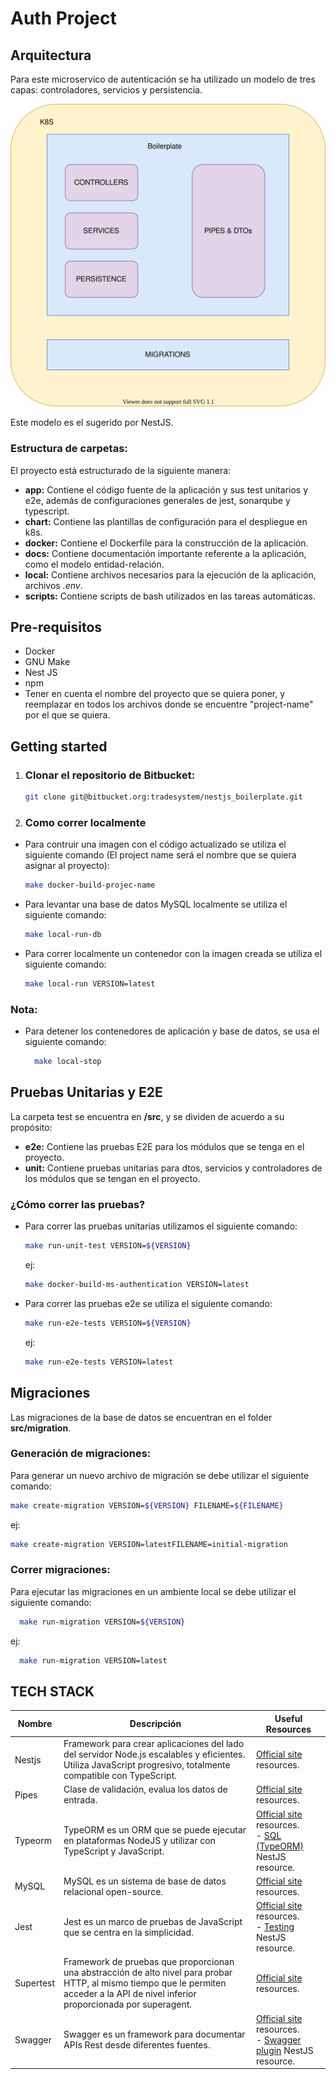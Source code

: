 # Auth Project

## Arquitectura

Para este microservico de autenticación se ha utilizado un modelo de tres capas: controladores, servicios y persistencia.

![Architecture](./docs/boilerplate-diagram.svg)

Este modelo es el sugerido por NestJS.

### Estructura de carpetas:

El proyecto está estructurado de la siguiente manera:
- **app:** Contiene el código fuente de la aplicación y sus test unitarios y e2e, además de configuraciones generales de jest, sonarqube y typescript.
- **chart:** Contiene las plantillas de configuración para el despliegue en k8s.
- **docker:** Contiene el Dockerfile para la construcción de la aplicación.
- **docs:** Contiene documentación importante referente a la aplicación, como el modelo entidad-relación.
- **local:** Contiene archivos necesarios para la ejecución de la aplicación, archivos *.env*.
- **scripts:** Contiene scripts de bash utilizados en las tareas automáticas.

## Pre-requisitos

- Docker
- GNU Make
- Nest JS
- npm
- Tener en cuenta el nombre del proyecto que se quiera poner, y reemplazar en todos los archivos donde se encuentre "project-name" por el que se quiera.

## Getting started

1. ### Clonar el repositorio de Bitbucket:
   ```bash
   git clone git@bitbucket.org:tradesystem/nestjs_boilerplate.git
   ```

2. ### Como correr localmente

- Para contruir una imagen con el código actualizado se utiliza el siguiente comando (El project name será el nombre que se quiera asignar al proyecto):

  ```bash
  make docker-build-projec-name
  ```


- Para levantar una base de datos MySQL localmente se utiliza el siguiente comando:

  ```bash
  make local-run-db
  ```

- Para correr localmente un contenedor con la imagen creada se utiliza el siguiente comando:

  ```bash
  make local-run VERSION=latest
  ```

### Nota:

- Para detener los contenedores de aplicación y base de datos, se usa el siguiente comando:

  ```bash
    make local-stop
  ```

## Pruebas Unitarias y E2E

La carpeta test se encuentra en **/src**, y se dividen de acuerdo a su propósito:
- **e2e:** Contiene las pruebas E2E para los módulos que se tenga en el proyecto.
- **unit:** Contiene pruebas unitarias para dtos, servicios y controladores de los módulos que se tengan en el proyecto.
  
### ¿Cómo correr las pruebas?

- Para correr las pruebas unitarias utilizamos el siguiente comando:

  ```bash
  make run-unit-test VERSION=${VERSION}
  ```

  ej:

  ```bash
  make docker-build-ms-authentication VERSION=latest
  ```

- Para correr las pruebas e2e se utiliza el siguiente comando:

  ```bash
  make run-e2e-tests VERSION=${VERSION}
  ```

  ej:

  ```bash
  make run-e2e-tests VERSION=latest
  ```

## Migraciones

Las migraciones de la base de datos se encuentran en el folder **src/migration**.

### Generación de migraciones:

Para generar un nuevo archivo de migración se debe utilizar el siguiente comando:

```bash
make create-migration VERSION=${VERSION} FILENAME=${FILENAME}
  ```

  ej:

  ```bash
  make create-migration VERSION=latestFILENAME=initial-migration
  ```
### Correr migraciones:

Para ejecutar las migraciones en un ambiente local se debe utilizar el siguiente comando:

```bash
  make run-migration VERSION=${VERSION}
  ```
ej:

```bash
  make run-migration VERSION=latest
  ```

## TECH STACK

 Nombre | Descripción | Useful Resources
--- | --- | ---
Nestjs | Framework para crear aplicaciones del lado del servidor Node.js escalables y eficientes. Utiliza JavaScript progresivo, totalmente compatible con TypeScript.| [Official site](https://docs.nestjs.com/) resources.
Pipes |Clase  de validación, evalua los datos de entrada.| [Official site](https://docs.nestjs.com/pipes) resources.
Typeorm | TypeORM es un ORM que se puede ejecutar en plataformas NodeJS y utilizar con TypeScript y JavaScript.| [Official site](https://typeorm.io/#/) resources. <br/> - [SQL (TypeORM)](https://docs.nestjs.com/recipes/sql-typeorm#sql-typeorm) NestJS resource. 
MySQL |MySQL es un sistema de base de datos relacional open-source.|[Official site](https://www.mysql.com/) resources.
Jest |Jest es un marco de pruebas de JavaScript que se centra en la simplicidad.| [Official site](https://jestjs.io/en/) resources.  <br/> - [Testing](https://docs.nestjs.com/fundamentals/testing#testing) NestJS resource. 
Supertest |Framework de pruebas que proporcionan una abstracción de alto nivel para probar HTTP, al mismo tiempo que le permiten acceder a la API de nivel inferior proporcionada por superagent.| [Official site](https://github.com/visionmedia/supertest) resources.
Swagger |Swagger es un framework para documentar APIs Rest desde diferentes fuentes.| [Official site](https://swagger.io/docs/specification/2-0/what-is-swagger/) resources. <br/> - [Swagger plugin](https://docs.nestjs.com/openapi/cli-plugin) NestJS resource.